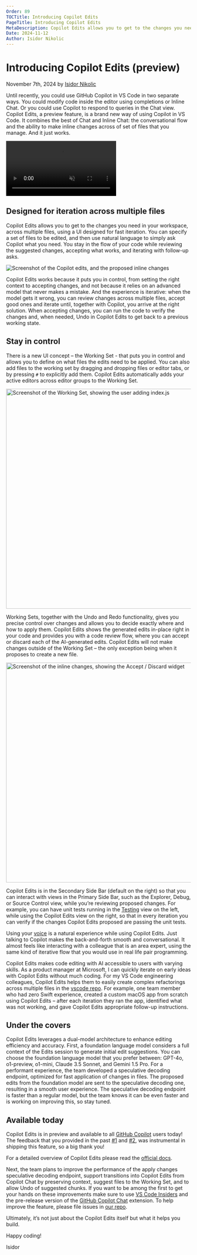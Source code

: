 ```yaml
---
Order: 89
TOCTitle: Introducing Copilot Edits
PageTitle: Introducing Copilot Edits
MetaDescription: Copilot Edits allows you to get to the changes you need in your workspace, across multiple files, using a UI designed for fast iteration. You can specify a set of files to be edited, and then use natural language to simply ask Copilot what you need. You stay in the flow of your code while reviewing the suggested changes, accepting what works, and iterating with follow-up asks.
Date: 2024-11-12
Author: Isidor Nikolic
---
```


# Introducing Copilot Edits (preview)

November 7th, 2024 by [Isidor Nikolic](https://x.com/isidorn)

Until recently, you could use GitHub Copilot in VS Code in two separate ways. You could modify code inside the editor using completions or Inline Chat. Or you could use Copilot to respond to queries in the Chat view. Copilot Edits, a preview feature, is a brand new way of using Copilot in VS Code. It combines the best of Chat and Inline Chat: the conversational flow and the ability to make inline changes across of set of files that you manage. And it just works.

<video src="blog-video-demo.mp4" title="Copilot Edits video" autoplay muted controls></video>

## Designed for iteration across multiple files

Copilot Edits allows you to get to the changes you need in your workspace, across multiple files, using a UI designed for fast iteration. You can specify a set of files to be edited, and then use natural language to simply ask Copilot what you need. You stay in the flow of your code while reviewing the suggested changes, accepting what works, and iterating with follow-up asks.

![Screenshot of the Copilot edits, and the proposed inline changes](copilot-edits.png)

Copilot Edits works because it puts you in control, from setting the right context to accepting changes, and not because it relies on an advanced model that never makes a mistake. And the experience is iterative: when the model gets it wrong, you can review changes across multiple files, accept good ones and iterate until, together with Copilot, you arrive at the right solution. When accepting changes, you can run the code to verify the changes and, when needed, Undo in Copilot Edits to get back to a previous working state.

## Stay in control

There is a new UI concept – the Working Set - that puts you in control and allows you to define on what files the edits need to be applied. You can also add files to the working set by dragging and dropping files or editor tabs, or by pressing `#` to explicitly add them. Copilot Edits automatically adds your active editors across editor groups to the Working Set.

<img src="/assets/blogs/2024/11/12/working-set.png" alt="Screenshot of the Working Set, showing the user adding index.js" style="width:600px;">

Working Sets, together with the Undo and Redo functionality, gives you precise control over changes and allows you to decide exactly where and how to apply them. Copilot Edits shows the generated edits in-place right in your code and provides you with a code review flow, where you can accept or discard each of the AI-generated edits. Copilot Edits will not make changes outside of the Working Set – the only exception being when it proposes to create a new file.

<img src="/assets/blogs/2024/11/12/changes.png" alt="Screenshot of the inline changes, showing the Accept / Discard widget" style="width:600px;">

Copilot Edits is in the Secondary Side Bar (default on the right) so that you can interact with views in the Primary Side Bar, such as the Explorer, Debug, or Source Control view, while you’re reviewing proposed changes. For example, you can have unit tests running in the [Testing](https://code.visualstudio.com/docs/editor/testing) view on the left, while using the Copilot Edits view on the right, so that in every iteration you can verify if the changes Copilot Edits proposed are passing the unit tests.

Using your [voice](https://code.visualstudio.com/docs/editor/voice) is a natural experience while using Copilot Edits. Just talking to Copilot makes the back-and-forth smooth and conversational. It almost feels like interacting with a colleague that is an area expert, using the same kind of iterative flow that you would use in real life pair programming.

Copilot Edits makes code editing with AI accessible to users with varying skills. As a product manager at Microsoft, I can quickly iterate on early ideas with Copilot Edits without much coding. For my VS Code engineering colleagues, Copilot Edits helps them to easily create complex refactorings across multiple files in the [vscode repo](https://github.com/microsoft/vscode). For example, one team member who had zero Swift experience, created a custom macOS app from scratch using Copilot Edits – after each iteration they ran the app, identified what was not working, and gave Copilot Edits appropriate follow-up instructions.

## Under the covers

Copilot Edits leverages a dual-model architecture to enhance editing efficiency and accuracy. First, a foundation language model considers a full context of the Edits session to generate initial edit suggestions. You can choose the foundation language model that you prefer between: GPT-4o, o1-preview, o1-mini, Claude 3.5 Sonnet, and Gemini 1.5 Pro. For a performant experience, the team developed a speculative decoding endpoint, optimized for fast application of changes in files. The proposed edits from the foundation model are sent to the speculative decoding one, resulting in a smooth user experience.  The speculative decoding endpoint is faster than a regular model, but the team knows it can be even faster and is working on improving this, so stay tuned.

## Available today

Copilot Edits is in preview and available to all [GitHub Copilot]( https://marketplace.visualstudio.com/items?itemName=GitHub.copilot) users today! The feedback that you provided in the past [#1](https://github.com/microsoft/vscode-copilot-release/issues/95) and [#2](https://github.com/microsoft/vscode-copilot-release/issues/1098), was instrumental in shipping this feature, so a big thank you!

For a detailed overview of Copilot Edits please read the [official docs](https://code.visualstudio.com/docs/copilot/copilot-edits).

Next, the team plans to improve the performance of the apply changes speculative decoding endpoint, support transitions into Copilot Edits from Copilot Chat by preserving context, suggest files to the Working Set, and to allow Undo of suggested chunks.
If you want to be among the first to get your hands on these improvements make sure to use [VS Code Insiders]( https://code.visualstudio.com/insiders/) and the pre-release version of the [GitHub Copilot Chat]( https://marketplace.visualstudio.com/items?itemName=GitHub.copilot-chat) extension. To help improve the feature, please file issues in [our repo](https://github.com/microsoft/vscode-copilot-release).

Ultimately, it’s not just about the Copilot Edits itself but what it helps you build.

Happy coding!

Isidor
